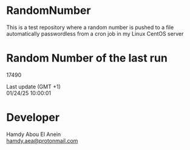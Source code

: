 # RandomNumber    
This is a test repository where a random number is pushed to a file automatically passwordless from a cron job in my Linux CentOS server    
# Random Number of the last run   
17490
      
Last update (GMT +1)    
01/24/25 10:00:01
# Developer    
Hamdy Abou El Anein   
hamdy.aea@protonmail.com
